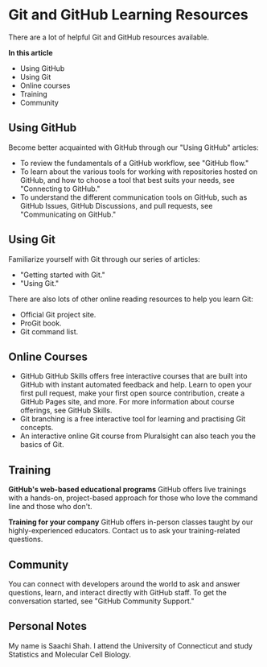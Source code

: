 # Git and GitHub Learning Resources
There are a lot of helpful Git and GitHub resources available.

**In this article**
- Using GitHub
- Using Git
- Online courses
- Training
- Community

## Using GitHub
Become better acquainted with GitHub through our "Using GitHub" articles:
- To review the fundamentals of a GitHub workflow, see "GitHub flow."
- To learn about the various tools for working with repositories hosted on GitHub, and how to choose a tool that best suits your needs, see "Connecting to GitHub."
- To understand the different communication tools on GitHub, such as GitHub Issues, GitHub Discussions, and pull requests, see "Communicating on GitHub."

## Using Git
Familiarize yourself with Git through our series of articles:

* "Getting started with Git."
* "Using Git."

There are also lots of other online reading resources to help you learn Git:

* Official Git project site.
* ProGit book.
* Git command list.

## Online Courses
* GitHub GitHub Skills offers free interactive courses that are built into GitHub with instant automated feedback and help. Learn to open your first pull request, make your first open source contribution, create a GitHub Pages site, and more. For more information about course offerings, see GitHub Skills.
* Git branching is a free interactive tool for learning and practising Git concepts.
* An interactive online Git course from Pluralsight can also teach you the basics of Git.

## Training
**GitHub's web-based educational programs**
GitHub offers live trainings with a hands-on, project-based approach for those who love the command line and those who don't.

**Training for your company**
GitHub offers in-person classes taught by our highly-experienced educators. Contact us to ask your training-related questions.

## Community
You can connect with developers around the world to ask and answer questions, learn, and interact directly with GitHub staff. To get the conversation started, see "GitHub Community Support."

## Personal Notes
My name is Saachi Shah. I attend the University of Connecticut and study Statistics and Molecular Cell Biology.
